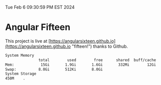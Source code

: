 Tue Feb  6 09:30:59 PM EST 2024

# Angular Fifteen


This project is live at [https://angularsixteen.github.io](https://angularsixteen.github.io "fifteen!") thanks to Github.

```bash
System Memory
               total        used        free      shared  buff/cache   available
Mem:            15Gi       1.9Gi       1.6Gi       332Mi        12Gi        13Gi
Swap:          8.0Gi       512Ki       8.0Gi
System Storage
450M	.
```
```bash
